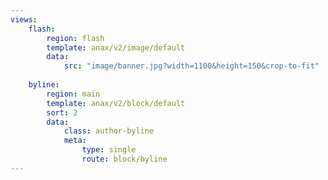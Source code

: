 ```yaml
---
views:
    flash:
        region: flash
        template: anax/v2/image/default
        data:
            src: "image/banner.jpg?width=1100&height=150&crop-to-fit"
            
    byline:
        region: main
        template: anax/v2/block/default
        sort: 2
        data:
            class: author-byline
            meta:
                type: single
                route: block/byline
---
```

